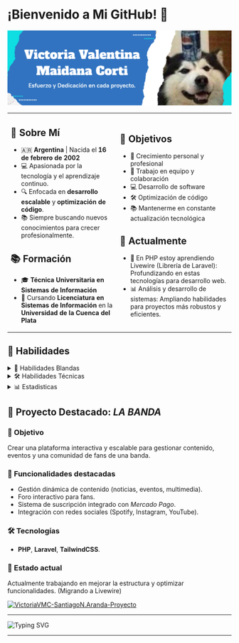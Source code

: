 # ¡Bienvenido a Mi GitHub! 👋  
![VictoriaVMC-Banner](https://github.com/victoriavmc/victoriavmc/blob/master/banner.png)  

<table>
  <tr>
    <td>
      <h2>🌟 Sobre Mí</h2>
      <ul>
        <li>🇦🇷 <b>Argentina</b> | Nacida el <b>16 de febrero de 2002</b></li>
        <li>💻 Apasionada por la tecnología y el aprendizaje continuo.</li>
        <li>🔍 Enfocada en <b>desarrollo escalable</b> y <b>optimización de código</b>.</li>
        <li>📚 Siempre buscando nuevos conocimientos para crecer profesionalmente.</li>
      </ul>
      <h2>📚 Formación</h2>
      <ul>
        <li>🎓 <b>Técnica Universitaria en Sistemas de Información</b></li>
        <li>📖 Cursando <b>Licenciatura en Sistemas de Información</b> en la <b>Universidad de la Cuenca del Plata</b></li>
      </ul>
    </td>
    <td>
      <h2>🎯 Objetivos</h2>
      <ul>
        <li>🌱 Crecimiento personal y profesional</li>
        <li>🤝 Trabajo en equipo y colaboración</li>
        <li>💻 Desarrollo de software</li>
        <li>🛠️ Optimización de código</li>
        <li>📚 Mantenerme en constante actualización tecnológica</li>
      </ul>
      <h2>🌱 Actualmente</h2>
      <ul>
        <li>🔎 En PHP estoy aprendiendo Livewire (Librería de Laravel): Profundizando en estas tecnologías para desarrollo web.</li>
        <li>📊 Análisis y desarrollo de sistemas: Ampliando habilidades para proyectos más robustos y eficientes.</li>
      </ul>
    </td>
  </tr>
</table>

## 💪 Habilidades  
<details>
  <summary>
    🤝 Habilidades Blandas  
  </summary>

  - ⌚ Autogestión y gestión del tiempo  
  - 💬 Comunicación efectiva  
  - 🧐 Adaptabilidad  
  - 📒 Organización y planificación  
  - 🪁 Iniciativa  
  - 📋 Resolución de problemas  
  - 🤝 Trabajo en equipo  
</details>

<details>
  <summary> 🛠️ Habilidades Técnicas  </summary>
  
  | *Categoría*                 | *Aplicada en*                                                           |
  |-------------------------------|---------------------------------------------------------------------------|
  | *Sistemas Operativos*       | Windows, Linux                                                            |
  | *Lenguajes de Programación* | PHP, Python                                                               |
  | *Frontend*                  | HTML, CSS, Tkinter, TailwindCSS                                           |
  | *Bases de Datos*            | MySQL, JSON                                                               |
  | *Herramientas*              | Git & GitHub, VSCode, PyCharm, XAMPP/WAMP/APACHE, MySQL Workbench, Trello |
  | *Metodologías*              | Scrum, Kanban                                                             |  
</details>

<details>
  <summary>📊 Estadisticas </summary>

  ![VictoriaVMC-GitHubStats1](https://github-readme-streak-stats.herokuapp.com/?user=victoriavmc&theme=dark&locale=es)
  ![VictoriaVMC-GitHubStats2](https://github-readme-stats.vercel.app/api?username=victoriavmc&show_icons=true&locale=es&theme=dark&rank_icon=github)
  ![VictoriaVMC-Lenguajes](https://github-readme-stats.vercel.app/api/top-langs/?username=victoriavmc&layout=compact&locale=es&theme=dark)

  ---
  
  ![Typing SVG](https://readme-typing-svg.demolab.com?font=Fira+Code&pause=1000&vCenter=true&width=430&lines=%F0%9F%91%80+Sos+la+visita:)
  
  ![Count](https://profile-counter.glitch.me/{victoriavmc}/count.svg)
  
  ---
</details>

## 🚀 Proyecto Destacado: *LA BANDA*  

### 📌 Objetivo  
Crear una plataforma interactiva y escalable para gestionar contenido, eventos y una comunidad de fans de una banda.  

### 🎯 Funcionalidades destacadas  
- Gestión dinámica de contenido (noticias, eventos, multimedia).  
- Foro interactivo para fans.  
- Sistema de suscripción integrado con *Mercado Pago*.  
- Integración con redes sociales (Spotify, Instagram, YouTube).  

### 🛠️ Tecnologías  
- **PHP**, **Laravel**, **TailwindCSS**.  

### 🌱 Estado actual  
Actualmente trabajando en mejorar la estructura y optimizar funcionalidades. (Migrando a Livewire)

[![VictoriaVMC-SantiagoN.Aranda-Proyecto](https://github-readme-stats.vercel.app/api/pin/?username=victoriavmc&repo=Sitio-Web-Banda-INNER&theme=dark&show_owner=false)](https://github.com/victoriavmc/Sitio-Web-Banda-INNER)

---
  
  ![Typing SVG](https://readme-typing-svg.demolab.com?font=Fira+Code&pause=1000&center=true&vCenter=true&width=435&lines=Gracias+por+la+visita!)

---
